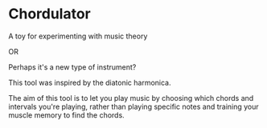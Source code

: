 # Chordulator
A toy for experimenting with music theory

OR

Perhaps it's a new type of instrument?

This tool was inspired by the diatonic harmonica.

The aim of this tool is to let you play music by choosing which chords and intervals you're playing, rather than playing specific notes and training your muscle memory to find the chords.
